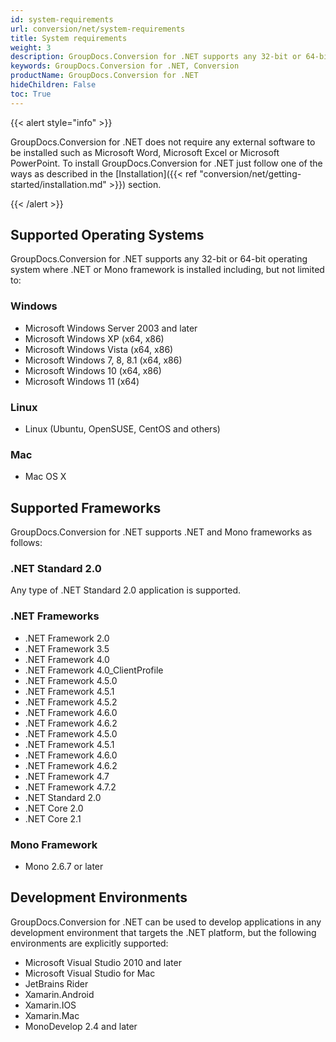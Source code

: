 ```yaml
---
id: system-requirements
url: conversion/net/system-requirements
title: System requirements
weight: 3
description: GroupDocs.Conversion for .NET supports any 32-bit or 64-bit operating system where .NET or Mono framework is installed
keywords: GroupDocs.Conversion for .NET, Conversion
productName: GroupDocs.Conversion for .NET
hideChildren: False
toc: True
---
```

{{< alert style="info" >}}

GroupDocs.Conversion for .NET does not require any external software to be installed such as Microsoft Word, Microsoft Excel or Microsoft PowerPoint. To install GroupDocs.Conversion for .NET just follow one of the ways as described in the [Installation]({{< ref "conversion/net/getting-started/installation.md" >}}) section.

{{< /alert >}}

## Supported Operating Systems

GroupDocs.Conversion for .NET supports any 32-bit or 64-bit operating system where .NET or Mono framework is installed including, but not limited to:

### Windows

*   Microsoft Windows Server 2003 and later
*   Microsoft Windows XP (x64, x86)
*   Microsoft Windows Vista (x64, x86)
*   Microsoft Windows 7, 8, 8.1 (x64, x86)
*   Microsoft Windows 10 (x64, x86)
*   Microsoft Windows 11 (x64)

### Linux

*   Linux (Ubuntu, OpenSUSE, CentOS and others)

### Mac

*   Mac OS X

## Supported Frameworks

GroupDocs.Conversion for .NET supports .NET and Mono frameworks as follows:

### .NET Standard 2.0

Any type of .NET Standard 2.0 application is supported.

### .NET Frameworks

*   .NET Framework 2.0
*   .NET Framework 3.5
*   .NET Framework 4.0
*   .NET Framework 4.0\_ClientProfile
*   .NET Framework 4.5.0
*   .NET Framework 4.5.1
*   .NET Framework 4.5.2
*   .NET Framework 4.6.0
*   .NET Framework 4.6.2
*   .NET Framework 4.5.0
*   .NET Framework 4.5.1
*   .NET Framework 4.6.0
*   .NET Framework 4.6.2
*   .NET Framework 4.7
*   .NET Framework 4.7.2
*   .NET Standard 2.0 
*   .NET Core 2.0
*   .NET Core 2.1

### Mono Framework

*   Mono 2.6.7 or later

## Development Environments

GroupDocs.Conversion for .NET can be used to develop applications in any development environment that targets the .NET platform, but the following environments are explicitly supported:

*   Microsoft Visual Studio 2010 and later
*   Microsoft Visual Studio for Mac
*   JetBrains Rider 
*   Xamarin.Android
*   Xamarin.IOS
*   Xamarin.Mac
*   MonoDevelop 2.4 and later

